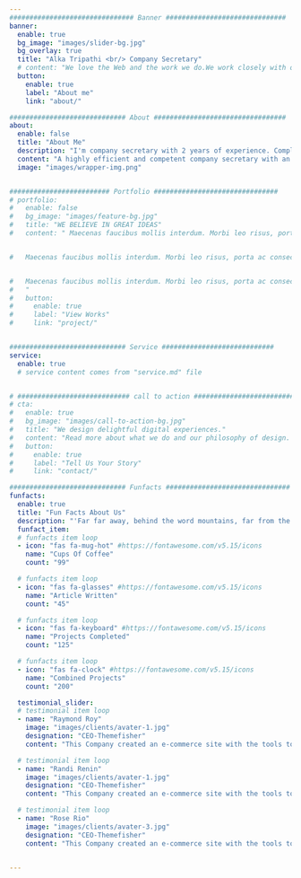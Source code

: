 ```yaml
---
############################### Banner ##############################
banner:
  enable: true
  bg_image: "images/slider-bg.jpg"
  bg_overlay: true
  title: "Alka Tripathi <br/> Company Secretary"
  # content: "We love the Web and the work we do.We work closely with our clients to deliver  the best possible solutions for their needs"
  button:
    enable: true
    label: "About me"
    link: "about/"

############################# About #################################
about:
  enable: false
  title: "About Me"
  description: "I'm company secretary with 2 years of experience. Completed my CS final paper in 2020 with 4 exemption."
  content: "A highly efficient and competent company secretary with an ability to ensure that a company complies and operates in accordance with statutory and legal provisions. Experience of attending meetings with company shareholders and the board of directors and acting as a point of communication between them. Well presented and highly personable, with a deep knowledge of corporate regulatory and company rules. Excellent organizational skills, highly efficient and methodical with a good eye for detail. Keen to find a challenging secretarial position with a successful and ambitious company that offers opportunities for career development and advancement."
  image: "images/wrapper-img.png"


######################### Portfolio ###############################
# portfolio:
#   enable: false
#   bg_image: "images/feature-bg.jpg"
#   title: "WE BELIEVE IN GREAT IDEAS"
#   content: " Maecenas faucibus mollis interdum. Morbi leo risus, porta ac consectetur ac, vestibulum at eros. Fusce dapibus, tellus ac cursus commodo, tortor mauris condimentum nibh, ut fermentum massa justo sit amet risus.


#   Maecenas faucibus mollis interdum. Morbi leo risus, porta ac consectetur ac, vestibulum at eros. Fusce dapibus, tellus ac cursus commodo, tortor mauris condimentum nibh, ut fermentum massa justo sit amet risus.


#   Maecenas faucibus mollis interdum. Morbi leo risus, porta ac consectetur ac, vestibulum at eros. Fusce dapibus, tellus ac cursus commodo, tortor mauris condimentum nibh, ut fermentum massa justo sit amet risus.
#   "
#   button:
#     enable: true
#     label: "View Works"
#     link: "project/"


############################# Service ############################
service:
  enable: true
  # service content comes from "service.md" file


# ############################ call to action ###########################
# cta:
#   enable: true
#   bg_image: "images/call-to-action-bg.jpg"
#   title: "We design delightful digital experiences."
#   content: "Read more about what we do and our philosophy of design. Judge for yourself The work and results <br> we’ve achieved for other clients, and meet our highly experienced Team who just love to design."
#   button:
#     enable: true
#     label: "Tell Us Your Story"
#     link: "contact/"

############################# Funfacts ###############################
funfacts:
  enable: true
  title: "Fun Facts About Us"
  description: "'Far far away, behind the word mountains, far from the countries Vokalia and Consonantia, <br> there live the blind texts. Separated they live in Bookmarksgrove right at the coast of the Semantics'"
  funfact_item:
  # funfacts item loop
  - icon: "fas fa-mug-hot" #https://fontawesome.com/v5.15/icons
    name: "Cups Of Coffee"
    count: "99"

  # funfacts item loop
  - icon: "fas fa-glasses" #https://fontawesome.com/v5.15/icons
    name: "Article Written"
    count: "45"

  # funfacts item loop
  - icon: "fas fa-keyboard" #https://fontawesome.com/v5.15/icons
    name: "Projects Completed"
    count: "125"

  # funfacts item loop
  - icon: "fas fa-clock" #https://fontawesome.com/v5.15/icons
    name: "Combined Projects"
    count: "200"

  testimonial_slider:
  # testimonial item loop
  - name: "Raymond Roy"
    image: "images/clients/avater-1.jpg"
    designation: "CEO-Themefisher"
    content: "This Company created an e-commerce site with the tools to make our business a success, with innovative ideas we feel that our site has unique elements that make us stand out from the crowd."

  # testimonial item loop
  - name: "Randi Renin"
    image: "images/clients/avater-1.jpg"
    designation: "CEO-Themefisher"
    content: "This Company created an e-commerce site with the tools to make our business a success, with innovative ideas we feel that our site has unique elements that make us stand out from the crowd."

  # testimonial item loop
  - name: "Rose Rio"
    image: "images/clients/avater-3.jpg"
    designation: "CEO-Themefisher"
    content: "This Company created an e-commerce site with the tools to make our business a success, with innovative ideas we feel that our site has unique elements that make us stand out from the crowd."


---
```

